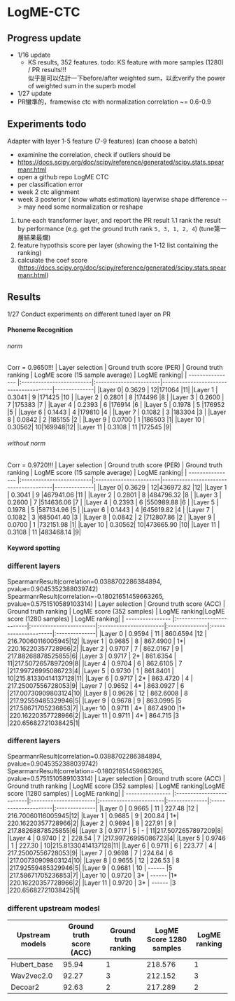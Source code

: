 #  LogME-CTC

## Progress update
- 1/16 update
    -  KS results, 352 features. 
todo: KS feature with more samples (1280) / PR results!!!  
似乎是可以估計一下before/after weighted sum，以此verify the power of weighted sum in the superb model
- 1/27 update
-   PR蠻準的，framewise ctc with normalization correlation ~= 0.6-0.9

## Experiments todo
Adapter with layer 1-5 feature  (7-9 features)
(can choose a batch)
- examinine the correlation, check if outliers should be 
- https://docs.scipy.org/doc/scipy/reference/generated/scipy.stats.spearmanr.html
- open a github repo LogME CTC
- per classification error
- week 2 ctc alignment
- week 3 posterior ( know whats estimation)
layerwise shape difference --> may need some normalization or reshape


1. tune each transformer layer, and report the PR result
1.1 rank the result by performance (e.g. get the ground truth rank `5, 3, 1, 2, 4`) (tune第一層結果最爛)
2. feature hypothsis score per layer (showing the 1-12 list containing the ranking)
3. calculate the coef score (https://docs.scipy.org/doc/scipy/reference/generated/scipy.stats.spearmanr.html)


## Results
1/27 Conduct experiments on different tuned layer on PR
#### Phoneme Recognition
###### norm
Corr = 0.9650!!!
| Layer selection  | Ground truth score (PER) |  Ground truth ranking  | LogME score (15 sample average) | LogME ranking|
| ---------------- |:-------------------------|:-----------------------|---------------------------------------|--------------|
|Layer 0|  0.3629 | 12|171064	 |11|
|Layer 1 | 0.3041 | 9 |171425    |10 |
|Layer 2 | 0.2801 | 8 |174496	 |8 |
|Layer 3 | 0.2600 | 7 |175383	 |7 |
|Layer 4 | 0.2393 | 6 |176914    |6 |
|Layer 5 | 0.1978 | 5 |176952    |5 |
|Layer 6 | 0.1443 | 4 |179810    |4 |
|Layer 7 | 0.1082 | 3 |183304	 |3 |
|Layer 8 | 0.0842 | 2 |185155	 |2 |
|Layer 9 | 0.0700 | 1 |186503    |1|
|Layer 10 | 0.30562| 10|169948|12|
|Layer 11 | 0.3108 | 11 |172545 |9|

###### without norm
Corr = 0.9720!!!
| Layer selection  | Ground truth score (PER) |  Ground truth ranking  | LogME score (15 sample average) | LogME ranking|
| ---------------- |:-------------------------|:-----------------------|---------------------------------------|--------------|
|Layer 0|  0.3629 | 12|436972.82		 |12|
|Layer 1 | 0.3041 | 9 |467941.06         |11 |
|Layer 2 | 0.2801 | 8 |484796.32		 |8 |
|Layer 3 | 0.2600 | 7 |514636.06		 |7 |
|Layer 4 | 0.2393 | 6 |550989.88	     |6 |
|Layer 5 | 0.1978 | 5 |587134.96         |5 |
|Layer 6 | 0.1443 | 4 |645619.82         |4 |
|Layer 7 | 0.1082 | 3 |685041.40		 |3 |
|Layer 8 | 0.0842 | 2 |712807.86	     |2 |
|Layer 9 | 0.0700 | 1 |732151.98	     |1|
|Layer 10 | 0.30562| 10|473665.90        |10|
|Layer 11 | 0.3108 | 11 |483468.14       |9|

#### Keyword spotting

### different layers
SpearmanrResult(correlation=0.0388702286384894, pvalue=0.9045352388039742)
SpearmanrResult(correlation=-0.18021651459663265, pvalue=0.5751510589103314)
| Layer selection  | Ground truth score (ACC) |  Ground truth ranking  | LogME score (352 samples) | LogME ranking|LogME score (1280 samples) | LogME ranking|
| ---------------- |:-------------------------|:-----------------------|:-----------------------|:--------------|:---------------------|:--------------|
|Layer 0           | 0.9594                   | 11                     |  860.6594    |12 |  216.70060116005945|12|
|Layer 1           | 0.9685                   | 8                      |  867.4900    | 1*| 220.16220357728966|2|
|Layer 2           | 0.9707                   | 7                      |  862.0167    | 9 | 217.88268878525855|6|
|Layer 3           | 0.9717                   | 2*                     |  861.6354    | 11|217.5072657897209|8|
|Layer 4           | 0.9704                   | 6                      |  862.6105    | 7 |217.99726995086723|4|
|Layer 5           | 0.9730                   | 1                      |  861.8401    | 10|215.81330414137128|11|
|Layer 6           | 0.9717                   | 2*                     |  863.4720    | 4 | 217.25007556728053|9|
|Layer 7           | 0.9652                   | 4*                     |  863.0927    | 6 |217.00730909803124|10|
|Layer 8           | 0.9626                   | 12                     |  862.6008    | 8 |217.92559485329946|5|
|Layer 9           | 0.9678                   | 9                      |  863.0995    |5  |217.58671705236853|7|
|Layer 10          | 0.9711                   | 4*                     |  867.4900    |1* |220.16220357728966|2|
|Layer 11          | 0.9711                   | 4*                     |  864.715     |3  |220.65682721038425|1|

### different layers
SpearmanrResult(correlation=0.0388702286384894, pvalue=0.9045352388039742)
SpearmanrResult(correlation=-0.18021651459663265, pvalue=0.5751510589103314)
| Layer selection  | Ground truth score (ACC) |  Ground truth ranking  | LogME score (352 samples) | LogME ranking|LogME score (1280 samples) | LogME ranking|
| ---------------- |:-------------------------|:-----------------------|:-----------------------|:--------------|:---------------------|:--------------|
|Layer 0           | 0.9665                   | 11                     |  227.48    |12 |  216.70060116005945|12|
|Layer 1           | 0.9685                   | 9                      |  200.84    | 1*| 220.16220357728966|2|
|Layer 2           | 0.9694                   | 8                      |  227.91    | 9 | 217.88268878525855|6|
|Layer 3           | 0.9717                   | 5                      |  -         | 11|217.5072657897209|8|
|Layer 4           | 0.9740                   | 2                      |  228.54    | 7 |217.99726995086723|4|
|Layer 5           | 0.9746                   | 1                      |  227.30    | 10|215.81330414137128|11|
|Layer 6           | 0.9711                   | 6                      |  223.77    | 4 | 217.25007556728053|9|
|Layer 7           | 0.9698                   | 7                      |  224.64    | 6 |217.00730909803124|10|
|Layer 8           | 0.9655                   | 12                     |  226.53    | 8 |217.92559485329946|5|
|Layer 9           | 0.9681                   | 10                     |  ------    |5  |217.58671705236853|7|
|Layer 10          | 0.9720                   | 3*                     |  ------    |1* |220.16220357728966|2|
|Layer 11          | 0.9720                   | 3*                     | ------     |3  |220.65682721038425|1|

### different upstream modesl
|Upstream models| Ground truth score (ACC)| Ground truth ranking| LogME Score 1280 samples| LogME ranking|
|---------------|-------------------------|---------------------|-------------------------|--------------|
|Hubert_base    |95.94                    |1                    |218.576                  |1             |
|Wav2vec2.0     |92.27                    |3                    |212.152                  |3             |
|Decoar2        |92.63                    |2                    |217.289                  |2             |
